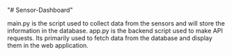 "# Sensor-Dashboard" 

main.py is the script used to collect data from the sensors and will store the information in the database.
app.py is the backend script used to make API requests. Its primarily used to fetch data from the database and display them in the web application.
